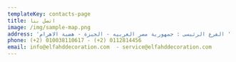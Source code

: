 ```yaml
---
templateKey: contacts-page
title: اتصل بنا
image: /img/sample-map.png
address: 'الفرع الرئيسى : جمهورية مصر العربيه - الجيزة - هضبة الاهرام '
phone: (+2) 010038110617 - (+2) 0112814456
email: info@elfahddecoration.com  - service@elfahddecoration.com
---
```


